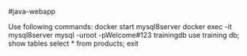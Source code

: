 #java-webapp

Use following commands:
docker start mysql8server
docker exec -it mysql8server mysql -uroot -pWelcome#123 trainingdb
use training db;
show tables
select * from products;
exit
